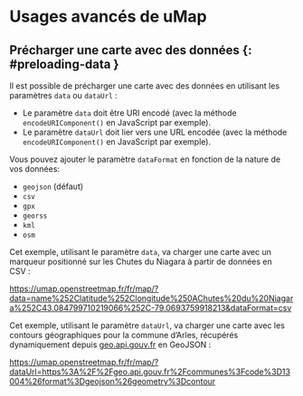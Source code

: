 # Usages avancés de uMap

## Précharger une carte avec des données {: #preloading-data }

Il est possible de précharger une carte avec des données en utilisant
les paramètres `data` ou `dataUrl` :

* Le paramètre `data` doit être URI encodé
  (avec la méthode `encodeURIComponent()` en JavaScript par exemple).
* Le paramètre `dataUrl` doit lier vers une URL encodée
  (avec la méthode `encodeURIComponent()` en JavaScript par exemple).

Vous pouvez ajouter le paramètre `dataFormat` en fonction de la
nature de vos données:

* `geojson` (défaut)
* `csv`
* `gpx`
* `georss`
* `kml`
* `osm`

Cet exemple, utilisant le paramètre `data`, va charger une carte avec un marqueur
positionné sur les Chutes du Niagara à partir de données en CSV :

https://umap.openstreetmap.fr/fr/map/?data=name%252Clatitude%252Clongitude%250AChutes%20du%20Niagara%252C43.084799710219066%252C-79.0693759918213&dataFormat=csv

Cet exemple, utilisant le paramètre `dataUrl`, va charger une carte avec les contours géographiques pour
la commune d’Arles, récupérés dynamiquement depuis
[geo.api.gouv.fr](https://geo.api.gouv.fr/) en GeoJSON :

https://umap.openstreetmap.fr/fr/map/?dataUrl=https%3A%2F%2Fgeo.api.gouv.fr%2Fcommunes%3Fcode%3D13004%26format%3Dgeojson%26geometry%3Dcontour

